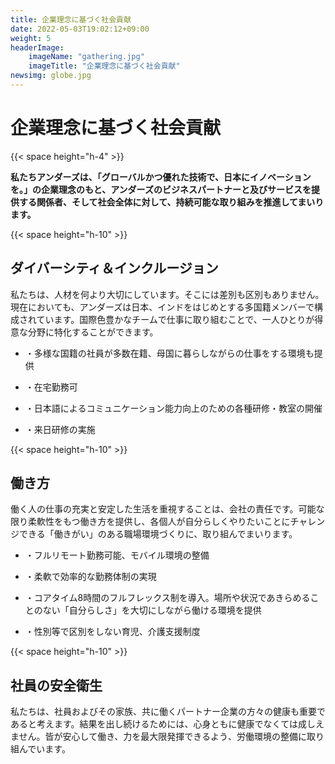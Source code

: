 ```yaml
---
title: 企業理念に基づく社会貢献
date: 2022-05-03T19:02:12+09:00
weight: 5
headerImage:
    imageName: "gathering.jpg"
    imageTitle: "企業理念に基づく社会貢献"
newsimg: globe.jpg
---
```


# 企業理念に基づく社会貢献

{{< space height="h-4" >}}

**私たちアンダーズは、「グローバルかつ優れた技術で、日本にイノベーションを。」の企業理念のもと、アンダーズのビジネスパートナーと及びサービスを提供する関係者、そして社会全体に対して、持続可能な取り組みを推進してまいります。**

{{< space height="h-10" >}}

## ダイバーシティ＆インクルージョン

私たちは、人材を何より大切にしています。そこには差別も区別もありません。現在においても、アンダーズは日本、インドをはじめとする多国籍メンバーで構成されています。国際色豊かなチームで仕事に取り組むことで、一人ひとりが得意な分野に特化することができます。

- ・多様な国籍の社員が多数在籍、母国に暮らしながらの仕事をする環境も提供

- ・在宅勤務可

- ・日本語によるコミュニケーション能力向上のための各種研修・教室の開催

- ・来日研修の実施

{{< space height="h-10" >}}

## 働き方

働く人の仕事の充実と安定した生活を重視することは、会社の責任です。可能な限り柔軟性をもつ働き方を提供し、各個人が自分らしくやりたいことにチャレンジできる「働きがい」のある職場環境づくりに、取り組んでまいります。

- ・フルリモート勤務可能、モバイル環境の整備

- ・柔軟で効率的な勤務体制の実現

- ・コアタイム8時間のフルフレックス制を導入。場所や状況であきらめることのない「自分らしさ」を大切にしながら働ける環境を提供

- ・性別等で区別をしない育児、介護支援制度

{{< space height="h-10" >}}

## 社員の安全衛生

私たちは、社員およびその家族、共に働くパートナー企業の方々の健康も重要であると考えます。結果を出し続けるためには、心身ともに健康でなくては成しえません。皆が安心して働き、力を最大限発揮できるよう、労働環境の整備に取り組んでいます。
